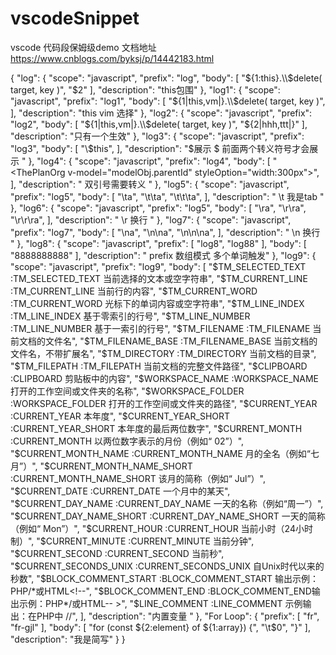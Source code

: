 # vscodeSnippet
vscode 代码段保姆级demo
文档地址  https://www.cnblogs.com/byksj/p/14442183.html

{
	"log": {
		"scope": "javascript",
		"prefix": "log",
		"body": [
			"${1:this}.\\$delete( target, key )",
			"$2"
		],
		"description": "this包围"
	},
	"log1": {
		"scope": "javascript",
		"prefix": "log1",
		"body": [
			"${1|this,vm|}.\\$delete( target, key )",
		],
		"description": "this vim 选择"
	},
	"log2": {
		"scope": "javascript",
		"prefix": "log2",
		"body": [
			"${1|this,vm|}.\\$delete( target, key )",
			"${2|hhh,ttt|}"
		],
		"description": "只有一个生效"
	},
	"log3": {
		"scope": "javascript",
		"prefix": "log3",
		"body": [
			"\\$this",
		],
		"description": "$展示 $ 前面两个转义符号才会展示 "
	},
	"log4": {
		"scope": "javascript",
		"prefix": "log4",
		"body": [
			"<ThePlanOrg v-model=\"modelObj.parentId\" styleOption=\"width:300px\"></ThePlanOrg>",
		],
		"description": " 双引号需要转义 "
	},
	"log5": {
		"scope": "javascript",
		"prefix": "log5",
		"body": [
			"\ta",
			"\t\ta",
			"\t\t\ta",
		],
		"description": "  \t 我是tab "
	},
	"log6": {
		"scope": "javascript",
		"prefix": "log5",
		"body": [
			"\ra",
			"\r\ra",
			"\r\r\ra",
		],
		"description": "  \r 换行 "
	},
	"log7": {
		"scope": "javascript",
		"prefix": "log7",
		"body": [
			"\na",
			"\n\na",
			"\n\n\na",
		],
		"description": "  \n 换行 "
	},
	"log8": {
		"scope": "javascript",
		"prefix": [
			"log8",
			"log88"
		],
		"body": [
			"8888888888"
		],
		"description": " prefix 数组模式 多个单词触发"
	},
	"log9": {
		"scope": "javascript",
		"prefix": "log9",
		"body": [
			"$TM_SELECTED_TEXT :TM_SELECTED_TEXT 当前选择的文本或空字符串",
			"$TM_CURRENT_LINE :TM_CURRENT_LINE 当前行的内容",
			"$TM_CURRENT_WORD :TM_CURRENT_WORD  光标下的单词内容或空字符串",
			"$TM_LINE_INDEX :TM_LINE_INDEX 基于零索引的行号",
			"$TM_LINE_NUMBER   :TM_LINE_NUMBER 基于一索引的行号",
			"$TM_FILENAME :TM_FILENAME 当前文档的文件名",
			"$TM_FILENAME_BASE :TM_FILENAME_BASE 当前文档的文件名，不带扩展名",
			"$TM_DIRECTORY :TM_DIRECTORY 当前文档的目录",
			"$TM_FILEPATH :TM_FILEPATH 当前文档的完整文件路径",
			"$CLIPBOARD :CLIPBOARD 剪贴板中的内容",
			"$WORKSPACE_NAME :WORKSPACE_NAME 打开的工作空间或文件夹的名称",
			"$WORKSPACE_FOLDER :WORKSPACE_FOLDER 打开的工作空间或文件夹的路径",
			"$CURRENT_YEAR :CURRENT_YEAR 本年度",
			"$CURRENT_YEAR_SHORT :CURRENT_YEAR_SHORT 本年度的最后两位数字",
			"$CURRENT_MONTH :CURRENT_MONTH 以两位数字表示的月份（例如“ 02”）",
			"$CURRENT_MONTH_NAME :CURRENT_MONTH_NAME 月的全名（例如“七月”）",
			"$CURRENT_MONTH_NAME_SHORT :CURRENT_MONTH_NAME_SHORT 该月的简称（例如“ Jul”）",
			"$CURRENT_DATE :CURRENT_DATE 一个月中的某天",
			"$CURRENT_DAY_NAME :CURRENT_DAY_NAME 一天的名称（例如“周一”）",
			"$CURRENT_DAY_NAME_SHORT :CURRENT_DAY_NAME_SHORT 一天的简称（例如“ Mon”）",
			"$CURRENT_HOUR :CURRENT_HOUR 当前小时（24小时制）",
			"$CURRENT_MINUTE :CURRENT_MINUTE 当前分钟",
			"$CURRENT_SECOND :CURRENT_SECOND  当前秒",
			"$CURRENT_SECONDS_UNIX :CURRENT_SECONDS_UNIX 自Unix时代以来的秒数",
			"$BLOCK_COMMENT_START :BLOCK_COMMENT_START 输出示例：PHP/*或HTML<!--",
			"$BLOCK_COMMENT_END :BLOCK_COMMENT_END输出示例：PHP*/或HTML-- >",
			"$LINE_COMMENT :LINE_COMMENT 示例输出：在PHP中 //",
		],
		"description": "内置变量 "
	},
		"For Loop": {
			"prefix": [
				"fr",
				"fr-gjl"
			],
			"body": [
				"for (const ${2:element} of ${1:array}) {",
				"\t$0",
				"}"
			],
			"description": "我是简写"
		}
}
